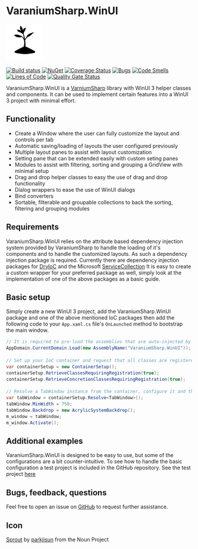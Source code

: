 # VaraniumSharp.WinUI

![Logo](https://github.com/NinetailLabs/VaraniumSharp.WinUI/blob/master/logo.png?raw=true)

[![Build status](https://ci.appveyor.com/api/projects/status/7ki0vvu6hecak8uw/branch/master?svg=true)](https://ci.appveyor.com/project/DeadlyEmbrace/varaniumsharp-winui/branch/master)
[![NuGet](https://img.shields.io/nuget/v/VaraniumSharp.WinUI.svg)](https://www.nuget.org/packages/VaraniumSharp.WinUI/)
[![Coverage Status](https://coveralls.io/repos/github/NinetailLabs/VaraniumSharp.WinUI/badge.svg?branch=main)](https://coveralls.io/github/NinetailLabs/VaraniumSharp.WinUI?branch=main)
[![Bugs](https://sonarcloud.io/api/project_badges/measure?project=NinetailLabs_VaraniumSharp.WinUI&metric=bugs)](https://sonarcloud.io/dashboard?id=NinetailLabs_VaraniumSharp.WinUI)
[![Code Smells](https://sonarcloud.io/api/project_badges/measure?project=NinetailLabs_VaraniumSharp.WinUI&metric=code_smells)](https://sonarcloud.io/dashboard?id=NinetailLabs_VaraniumSharp.WinUI)
[![Lines of Code](https://sonarcloud.io/api/project_badges/measure?project=NinetailLabs_VaraniumSharp.WinUI&metric=ncloc)](https://sonarcloud.io/dashboard?id=NinetailLabs_VaraniumSharp.WinUI)
[![Quality Gate Status](https://sonarcloud.io/api/project_badges/measure?project=NinetailLabs_VaraniumSharp.WinUI&metric=alert_status)](https://sonarcloud.io/dashboard?id=NinetailLabs_VaraniumSharp.WinUI)

VaraniumSharp.WinUI is a [VarniumSharp](https://github.com/NinetailLabs/VaraniumSharp) library with WinUI 3 helper classes and components.
It can be used to implement certain features into a WinUI 3 project with minimal effort.

## Functionality
- Create a Window where the user can fully customize the layout and controls per tab
- Automatic saving/loading of layouts the user configured previously
- Multiple layout panes to assist with layout customization
- Setting pane that can be extended easily with custom seting panes
- Modules to assist with filtering, sorting and grouping a GridView with minimal setup
- Drag and drop helper classes to easy the use of drag and drop functionality
- Dialog wrappers to ease the use of WinUI dialogs
- Bind converters
- Sortable, filterable and groupable collections to back the sorting, filtering and grouping modules

## Requirements
VaraniumSharp.WinUI relies on the attribute based dependency injection system provided by VaraniumSharp to handle the loading of it's components and to handle the customized layouts.
As such a dependency injection package is required.
Currently there are dependency injection packages for [DryIoC](https://www.nuget.org/packages/VaraniumSharp.DryIoc) and the Microsoft [ServiceCollection](Microsoft.Extensions.DependencyInjection.Abstractions)
It is easy to create a custom wrapper for your preferred package as well, simply look at the implementation of one of the above packages as a basic guide.

## Basic setup
Simply create a new WinUI 3 project, add the VaraniumSharp.WinUI package and one of the above mentioned IoC packages then add the following code to your `App.xaml.cs` file's `OnLaunched` method to bootstrap the main window.
```csharp
// It is required to pre-load the assemblies that are auto-injected by VaraniumSharp otherwise their injections won't be picked up
AppDomain.CurrentDomain.Load(new AssemblyName("VaraniumSharp.WinUI"));

// Set up your IoC container and request that all classes are registered
var containerSetup = new ContainerSetup();
containerSetup.RetrieveClassesRequiringRegistration(true);
containerSetup.RetrieveConcretionClassesRequiringRegistration(true);

// Resolve a TabWindow instance from the container, configure it and then activate it to display it to the user
var tabWindow = containerSetup.Resolve<TabWindow>();
tabWindow.MinWidth = 750;
tabWindow.Backdrop = new AcrylicSystemBackdrop();
m_window = tabWindow;
m_window.Activate();
```

## Additional examples
VaraniumSharp.WinUI is designed to be easy to use, but some of the configurations are a bit counter-intuitive.
To see how to handle the basic configuration a test project is included in the GitHub repository.
See the test project [here](https://github.com/NinetailLabs/VaraniumSharp.WinUI/tree/master/TestHelper)

## Bugs, feedback, questions
Feel free to open an issue on [GitHub](https://github.com/NinetailLabs/VaraniumSharp.WinUI/issues) to request further assistance.


## Icon
[Sprout](https://thenounproject.com/term/sprout/607325/) by [parkjisun](https://thenounproject.com/naripuru/) from the Noun Project